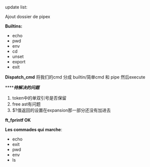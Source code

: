 update list: 

Ajout dossier de pipex

**Builtins:**
- echo
- pwd
- env
- cd
- unset
- export
- exit

**Dispatch_cmd**
将我们的cmd 分成 builtin/简单cmd 和 pipe 然后execute

***************待解决的问题***********
1. token中的单双引号是否保留
3. free ast有问题
6. $?值返回的设置在expansion那一部分还没有加进去



**ft_fprintf OK**


**Les commades qui marche**:
- echo
- exit
- pwd
- env
- ls
